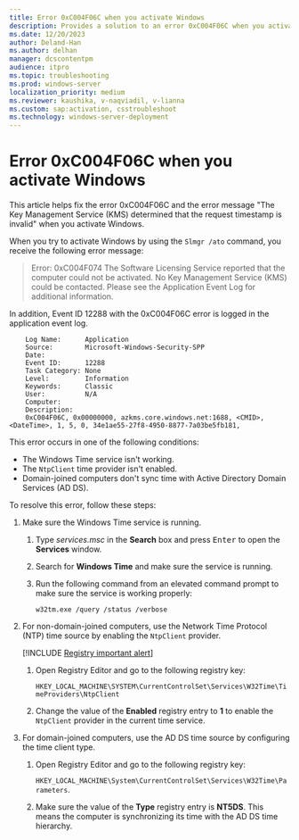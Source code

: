 ```yaml
---
title: Error 0xC004F06C when you activate Windows
description: Provides a solution to an error 0xC004F06C when you activate Windows.
ms.date: 12/20/2023
author: Deland-Han
ms.author: delhan
manager: dcscontentpm
audience: itpro
ms.topic: troubleshooting
ms.prod: windows-server
localization_priority: medium
ms.reviewer: kaushika, v-naqviadil, v-lianna
ms.custom: sap:activation, csstroubleshoot
ms.technology: windows-server-deployment
---
```

# Error 0xC004F06C when you activate Windows

This article helps fix the error 0xC004F06C and the error message "The Key Management Service (KMS) determined that the request timestamp is invalid" when you activate Windows.

When you try to activate Windows by using the `Slmgr /ato` command, you receive the following error message:

> Error: 0xC004F074 The Software Licensing Service reported that the computer could not be activated. No Key Management Service (KMS) could be contacted. Please see the Application Event Log for additional information.

In addition, Event ID 12288 with the 0xC004F06C error is logged in the application event log.

```output
    Log Name:      Application
    Source:        Microsoft-Windows-Security-SPP
    Date:         
    Event ID:      12288
    Task Category: None
    Level:         Information
    Keywords:      Classic
    User:          N/A
    Computer:     
    Description:
    0xC004F06C, 0x00000000, azkms.core.windows.net:1688, <CMID>, <DateTime>, 1, 5, 0, 34e1ae55-27f8-4950-8877-7a03be5fb181, 
```

This error occurs in one of the following conditions:

- The Windows Time service isn't working.
- The `NtpClient` time provider isn't enabled.
- Domain-joined computers don't sync time with Active Directory Domain Services (AD DS).

To resolve this error, follow these steps:

1. Make sure the Windows Time service is running.
    1. Type *services.msc* in the **Search** box and press <kbd>Enter</kbd> to open the **Services** window.
    2. Search for **Windows Time** and make sure the service is running.
    3. Run the following command from an elevated command prompt to make sure the service is working properly:

        ```console
        w32tm.exe /query /status /verbose
        ```

2. For non-domain-joined computers, use the Network Time Protocol (NTP) time source by enabling the `NtpClient` provider.

    [!INCLUDE [Registry important alert](../../includes/registry-important-alert.md)]

    1. Open Registry Editor and go to the following registry key:

        `HKEY_LOCAL_MACHINE\SYSTEM\CurrentControlSet\Services\W32Time\TimeProviders\NtpClient`

    2. Change the value of the **Enabled** registry entry to **1** to enable the `NtpClient` provider in the current time service.

3. For domain-joined computers, use the AD DS time source by configuring the time client type.

    1. Open Registry Editor and go to the following registry key:

        `HKEY_LOCAL_MACHINE\System\CurrentControlSet\Services\W32Time\Parameters`.

    2. Make sure the value of the **Type** registry entry is **NT5DS**. This means the computer is synchronizing its time with the AD DS time hierarchy.
